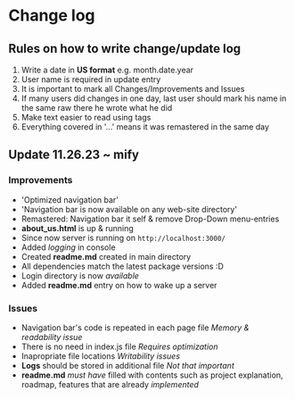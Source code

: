 # Change log

## Rules on how to write change/update log

1. Write a date in **US format** e.g. month.date.year
2. User name is required in update entry
3. It is important to mark all Changes/Improvements and Issues
4. If many users did changes in one day, last user should mark his name in the same raw there he wrote what he did
5. Make text easier to read using tags
6. Everything covered in '...' means it was remastered in the same day

## Update 11.26.23 ~ mify

### Improvements

- 'Optimized navigation bar'
- 'Navigation bar is now available on any web-site directory'
- Remastered: Navigation bar it self & remove Drop-Down menu-entries
- **about_us.html** is up & running
- Since now server is running on `http://localhost:3000/`
- Added *logging* in console
- Created **readme.md** created in main directory
- All dependencies match the latest package versions :D
- Login directory is now *available*
- Added **readme.md** entry on how to wake up a server

### Issues

- Navigation bar's code is repeated in each page file *Memory & readability issue*
- There is no need in index.js file *Requires optimization*
- Inapropriate file locations *Writability issues*
- **Logs** should be stored in additional file *Not that important*
- **readme.md** *must have* filled with contents such as project explanation, roadmap, features that are already *implemented*  
